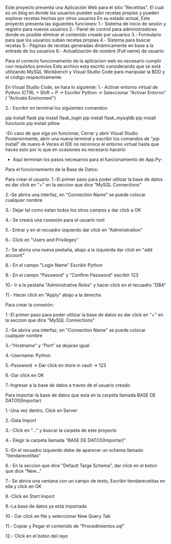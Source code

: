 Este proyecto presenta una Aplicación Web para el sitio "Recetitas", El cual es un blog en donde los usuarios pueden subir recetas propias y pueden explorar recetas hechas por otros usuarios
En su estado actual, Este proyecto presenta las siguientes funciones: 
1.- Sistema de inicio de sesión y registro para nuevos usuarios 
2.- Panel de control para administradores donde es posible eliminar el contenido creado por usuarios
3.- Formulario para que los usuarios suban recetas propias 
4.- Sistema para buscar recetas 
5.- Páginas de recetas generadas dinámicamente en base a la entrada de los usuarios
6.- Actualización de nombre (Full name) de usuario

Para el correcto funcionamento de la aplicacion web es necesario cumplir con requisitos previos
Este archivo esta escrito considerando que se está utilizando MySQL Workbench y Visual Studio Code para manipular la BDD y el código respectivamente.

En Visual Studio Code, se hara lo siguiente:
1.- Activar entorno virtual de Python (CTRL + Shift + P -> Escribir Python -> Seleccionar "Activar Entorno" / "Activate Enviroment")

2.- Escribir en terminal los siguientes comandos:

pip install flask
pip install flask_login
pip install flask_mysqldb
pip install functools
pip install pillow

-En caso de que siga sin funcionar, Cerrar y abrir Visual Studio
Posteriormente, abrir una nueva terminal y escribir los comandos de "pip install" de nuevo 
A Veces el IDE no reconoce el entorno virtual hasta que haces esto por lo que en ocasiones es necesario hacerlo 

- Aqui terminan los pasos necesarios para el funcionamiento de App.Py-

Para el funcionamiento de la Base de Datos:

Para crear el usuario: 
1.-El primer paso para poder utilizar la base de datos es dar click en "+" en la seccion que dice "MySQL Connections"

2.-Se abrira una interfaz, en "Connection Name" se puede colocar cualquier nombre 

3.- Dejar tal como estan todos los otros campos y dar click a OK 

4.- Se creará una conexión para el usuario root 

5.- Entrar y en el recuadro izquierdo dar click en "Administration" 

6.- Click en "Users and Privileges"

7.- Se abrira una nueva pestaña, abajo a la izquierda dar click en "add account" 

8.- En el campo "Login Name" Escribir Python

9.- En el campo "Password" y "Confirm Password" escribir 123 

10.- Ir a la pestaña "Administrative Roles" y hacer click en el recuadro "DBA"

11.- Hacer click en "Apply" abajo a la derecha 


Para crear la conexión: 

1.-El primer paso para poder utilizar la base de datos es dar click en "+" en la seccion que dice "MySQL Connections"

2.-Se abrira una interfaz, en "Connection Name" se puede colocar cualquier nombre 

3.-"Hostname" y "Port" se dejaran igual

4.-Username: Python 

5.-Password -> Dar click en store in vault -> 123 

6.-Dar click en OK 

7.-Ingresar a la base de datos a traves de el usuario creado 




Para importar la base de datos que esta en la carpeta llamada BASE DE DATOS(Importar)

1.-Una vez dentro, Click en Server 

2.-Data Import 

3.- Click en "..." y buscar la carpeta de este proyecto 

4.- Elegir la carpeta llamada "BASE DE DATOS(Importar)"

5.-En el recuadro izquierdo debe de aparecer un schema llamado "tiendarecetitas"

6.- En la seccion que dice "Default Targe Schema", dar click en el boton que dice "New..." 

7.- Se abrira una ventana con un campo de texto, Escribir tiendarecetitas en ella y click en OK 

8.-Click en Start Import 

9.-La base de datos ya está importada 

10.- Dar click en file y seleccionar New Query Tab  

11.- Copiar y Pegar el contenido de "Procedimientos.sql"  

12.- Click en el boton del rayo 


